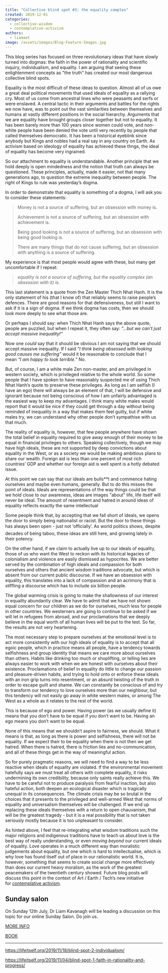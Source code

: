 ```yaml
---
title: "Collective blind spot #3: the equality complex"
created: 2019-12-01
categories: 
  - collective-wisdom
  - contemplative-activism
authors: 
  - liamaet
image: /assets/images/Blog-Feature-Images.jpg
---
```


This blog series has focused on three revolutionary ideas that have slowly turned into dogmas: the faith in the power of rationality and scientific inquiry, individualism, and equality. I am arguing that seeing these enlightenment concepts as "the truth" has created our most dangerous collective blind spots.

Equality is the most difficult of these ideas to question. Almost all of us owe a great deal political movements that used ideals of equality as a rallying cry. Most of us come from ancestral lines who were peasants and serfs or were enslaved. A central tactic in their arguments and battles for the rights we now have, was to point out the vast similarities between themselves and humans at vastly different positions in the social hierarchy. Arguments that we are equality have brought groups closer together but not to equality. It has been barely more than 100 years since women could vote, and non-white people have been denied the vote until very recently by people that called themselves democratic. It has been a historical eyeblink since anybody but Kings and nobles had a real say in any country on Earth. As activism based on ideology of equality has achieved these thngs, the ideal of equality has become very ingrained.

So our attachment to equality is understandable. Another principle that we hold deeply is open mindedness and the notion that truth can always be questioned. These principles, actually, made it easier, not that many generations ago, to question the extreme inequality between people. The right of Kings to rule was yesterday’s dogma.

In order to demonstrate that equality is something of a dogma, I will ask you to consider these statements:

> Money is not a source of suffering, but an obsession with money is.
> 
> Achievement is not a source of suffering, but an obsession with achievement is.
> 
> Being good looking is not a source of suffering, but an obsession with being good looking is.
> 
> There are many things that do not cause suffering, but an obsession with anything is a source of suffering.

My experience is that most people would agree with these, but many get uncomfortable if I repeat:

> _equality is not a source of suffering, but the equality complex (an obsession with it) is._

This last statement is a quote from the Zen Master Thich Nhat Hanh. It is the only statement of his (that I know of) that reliably seems to raise people’s defences. There are good reasons for that defensiveness, but still I want to ask if it is a sign of dogma. If we think dogma has costs, then we should look more deeply to see what those are.

Or perhaps I should say: when Thich Nhat Hanh says the above quote, people are puzzled, but when I repeat it, they often say: _”…but we can’t just accept massive inequality!”_

Now one _could_ say that it should be obvious I am not saying that we should accept massive inequality. If I said _“I think being obsessed with looking good causes me suffering”_ would it be reasonable to conclude that I mean _“I am happy to look terrible.”_ No.

But, of course, I am a white male Zen non-master, and am privileged in western society, which is privileged relative to the whole world. So some people that I have spoken to have reasonably suspected me of using Thich Nhat Hanh’s quote to preserve these privileges. As long as I am selfish (I have an ego) there will always be an element of that, I will be defensive and ignorant because not being conscious of how I am unfairly advantaged is the easiest way to keep my advantages. I think many white males would report that it would be nice if they could get through a day without being reminded of inequality in a way that makes them feel guilty, but if white males try, we can understand why other people don’t sympathise with us that much.

The reality of equality is, however, that few people anywhere have shown the total belief in equality required to give away enough of their money to be equal in financial privileges to others. Speaking collectively, though we may have high ideals, these are not supported by deep convictions about equality in the West, or as a society we would be making ambitious plans to share our wealth. Foreign aid is less than one percent of most rich countries’ GDP and whether our foreign aid is well spent is a hotly debated issue.

At this point we can say that our ideals are bulls\*\*t and commence hating ourselves and maybe even humans, generally. But to do this misses the point of ideals. Ideals are representations of the way things could be that we hold close to our awareness, ideas are images "about" life, life itself will never be ideal. The amount of resentment and hatred in around ideas of equality reflects exactly the same intellectual

Some people think that, by accepting that we fall short of ideals, we opens the door to simply being nationalist or racist. But the door to these things has always been open - just not ‘officially’. As world politics shows, despite decades of being taboo, these ideas are still here, and growing lately in their potency.

On the other hand, if we claim to actually live up to our ideals of equality, those of us who want the West to reckon with its historical legacies of colonialism and violence are easily dismissed as hypocrites. We are better served by the combination of high ideals and compassion for both ourselves and others that ancient wisdom traditions advocate, but which is absent from our current public discourse. If we have an obsession with equality, this translates into a lack of compassion and an acrimony that is stiffling a discourse which has to include six billion people.

The global warming crisis is going to make the shallowness of our interest in equality abundantly clear. We have to admit that we have not shown equal concern for our children as we do for ourselves, much less for people in other countries. We westerners are going to continue to be asked if we will let in refugees from abroad, and our proclamations that we deeply believe in the equal worth of all human lives will be put to the test. So far, the results are not very heartening.

The most necessary step to prepare ourselves at the emotional level is to act more consistently with our high ideals of equality is to accept that all egoic people, which in practice means all people, have a tendency towards selfishness and group identity that means we care more about ourselves than others. Habits like drinking too much or shoplifting, or telling lies are always easier to work with when we are honest with ourselves about their existence. Proclamations of belief in equality do little to change our passion and pleasure-driven habits, and trying to hold onto or enforce these ideals with an iron grip turns into resentment, or an absurd twisting of the truth in order to escape guilt and shame. We can constantly be conscious of and try to transform our tendency to love ourselves more than our neighbour, but this tendency will not easily go away in white western males, or among The West as a whole as it relates to the rest of the world.

This is because of ego and power. Having power (as we usually define it) means that you don’t have to be equal if you don’t want to be. Having an ego means you don’t want to be equal.

None of this means that we shouldn’t aspire to fairness, we should. What it means is that, as long as there is power and selfishness, there will not be equality. If we expect their to be equality when there is not then we get hatred. When there is hatred, there is friction lies and no-communication, and all of these things get in the way of meaningful action.

So for purely pragmatic reasons, we will need to find a way to be less reactive when ideals of equality are violated. If the environmental movement hatefully says we must treat all others with complete equality, it risks undermining its own credibility, because only saints really achieve this. We have to be careful not to produce paralysis from fearful inaction, but also hateful action, both deepen an ecological disaster which is tragically unequal in its consequences. The climate crisis may be so brutal in the choices that it presents to the privileged and well-armed West that norms of equality and universalism themselves will be challenged. If we end up replacing these ideals themselves with a return to open chauvanism, that will be the greatest tragedy - but it is a real possibility that is not taken seriously mostly because it is too unpleasant to consider.

As hinted above, I feel that re-integrating what wisdom traditions such the major religions and indigenous traditions have to teach us about love is the best way of really understanding, or even _moving beyond_ our current ideals of equality. Love operates in a much different way than moralistic judgements about equality, but one which is hard to intellectualise, which is why love has found itself out of place in our rationalistic world. It is, however, something that seems to create social change more effectively than does our current heavy moralism, as the work of the greatest peacemakers of the twentieth century showed. Future blog posts will discuss this point in the context of Art / Earth / Tech’s new initiative for [contemplative activism](https://artearthtech.com/2019/11/11/the-contemplative-activism-gathering/).

## Sunday salon

On Sunday 12th July, Dr Liam Kavanagh will be leading a discussion on this topic for our online Sunday Salon. Do join us.

[MORE INFO](https://lifeitself.org/2020/05/18/sunday-salons/)

[BOOK](https://ti.to/art-earth-tech/online-calls)

* * *

https://lifeitself.org/2019/11/18/blind-spot-2-individualism/

https://lifeitself.org/2019/11/04/blind-spot-1-faith-in-rationality-and-progress/
